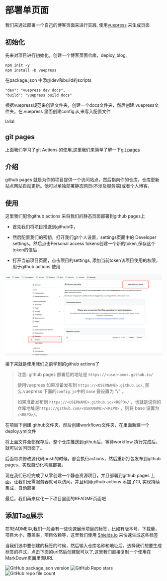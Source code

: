 
# 部署单页面

我们来通过部署一个自己的博客页面来进行实践, 使用[vuepress]() 来生成页面

## 初始化

先来对项目进行初始化，创建一个博客页面仓库，deploy_blog, 
```
npm init -y
npm install -D vuepress
```
在package.json 中添加dev和build的scripts

```
"dev": "vuepress dev docs",
"build": "vuepress build docs"

```

根据vuepress规范来创建文件夹，创建一个docs文件夹，然后创建.vuepress文件夹，在.vuepress 里面创建config.js,来写入配置文件

lallal




## git pages

上面我们学习了git Actions 的使用,这里我们来简单了解一下[git pages](https://pages.github.com/)


## 介绍

github pages 就是为你的项目提供一个访问站点，然后指向你的仓库，仓库更新站点网站自动更新。他可以单独部署静态网页(不涉及服务端)或者个人博客。


## 使用

这里我们配合github actions 来将我们的静态页面部署到github pages上
- 首先我们将项目推送到github中，
- 然后配置我们的密钥，打开我们git个人设置，settings页面中的  Developer settings。然后点击Personal access tokens创建一个新的token,保存这个token的值后

- 打开当前项目页面，点击项目的settings, 添加当前token该项目使用的权限，用于github actions 使用

<img src="../../assets/git actions.png" />

接下来就是使用我们之前学到的github actions了

>注意: github pages 部署后的地址是 `https://<username>.github.io/`
>
>使用vuepress 如果准备发布到 `https://<USERNAME>.github.io/`, 那么.vuepress 下面的`config.js`中的 `base` 要设置为 "/" 。
>
>如果准备发布到 `https://<USERNAME>.github.io/<REPO>/` ，也就是说你的仓库地址是`https://github.com/<USERNAME>/<REPO>` ，则将 base 设置为 `/<REPO>/`。

在项目下创建.github文件夹，然后创建workflows文件夹，在里面新建一个deploy.yml文件 

将上面文件全部保存后，整个仓库推送到github后，等待workflow 执行完成后，就可以访问页面了。

后面每次修改源代码push的时候，都会执行actions，然后重新打包发布到github pages，实现自动化构建部署。

现在我们已经完成了从零创建一个静态资源项目，并且部署到github pages 上面，让我们无需服务器就可以访问，并且利用github actions 添加了CI, 实现持续集成，自动部署


最后，我们再来优化一下项目里面的README页面吧

## 添加Tag展示

在README中,我们一般会有一些快速展示项目的标签，比如有版本号，下载量，项目大小，覆盖率，项目依赖等，这里我们使用 [Shields.io](https://shields.io/category/social) 来快速生成这些标签

当我们选中要创建的标签的时候，然后输入仓库名称和地址后，选择我们想要生成标签的样式，点击下面的url然后创建就可以了,这里我们直接复制一个使用在MarkDown页面里面URL

![GitHub package.json version](https://img.shields.io/github/package-json/v/DanielLeefu/DeploymentGuide)
![GitHub Repo stars](https://img.shields.io/github/stars/DanielLeefu/DeploymentGuide?style=flat-square)
![GitHub repo file count](https://img.shields.io/github/directory-file-count/DanielLeefu/DeploymentGuide)

